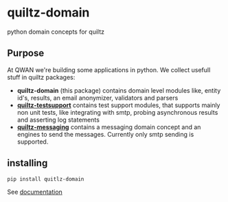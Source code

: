 # quiltz-domain

python domain concepts for quiltz

## Purpose

At QWAN we're building some applications in python. We collect usefull stuff in
quiltz packages:

* **quiltz-domain** (this package) contains domain level modules like, entity
  id's, results, an email anonymizer, validators and parsers
* [**quiltz-testsupport**](https://github.com/qwaneu/quiltz-testsupport) contains test support modules, that supports mainly non
  unit tests, like integrating with smtp, probing asynchronous results and
  asserting log statements
* [**quiltz-messaging**](https://github.com/qwaneu/quiltz-messaging) contains a
  messaging domain concept and an engines to send the messages. Currently only
  smtp sending is supported.

## installing 

```bash
pip install quitlz-domain
```

See [documentation](doc/index.md)
